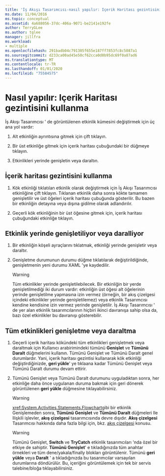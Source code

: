 ```yaml
---
title: 'İş Akışı Tasarımcısı-nasıl yapılır: Içerik Haritası gezintisini kullanma'
ms.date: 11/04/2016
ms.topic: conceptual
ms.assetid: 4a688056-37dc-406a-9071-be2141e192fe
author: TerryGLee
ms.author: tglee
manager: jillfra
ms.workload:
- multiple
ms.openlocfilehash: 291badb04c791305f655e187ff7853fc8c5087a1
ms.sourcegitcommit: d233ca00ad45e50cf62cca0d0b95dc69f0a87ad6
ms.translationtype: MT
ms.contentlocale: tr-TR
ms.lasthandoff: 01/01/2020
ms.locfileid: "75584575"
---
```

# <a name="how-to-use-breadcrumb-navigation"></a>Nasıl yapılır: Içerik Haritası gezintisini kullanma

İş Akışı Tasarımcısı ' de görüntülenen etkinlik kümesini değiştirmek için üç ana yol vardır:

1. Alt etkinliğin ayrıntısına gitmek için çift tıklayın.

2. Bir üst etkinliğe gitmek için içerik haritası çubuğundaki bir düğmeye tıklayın.

3. Etkinlikleri yerinde genişletin veya daraltın.

## <a name="using-breadcrumb-navigation"></a>İçerik haritası gezintisini kullanma

1. Kök etkinliği tıklatılan etkinlik olarak değiştirmek için İş Akışı Tasarımcısı etkinliğine çift tıklayın. Tıklanan etkinlik daha sonra kökte tamamen genişletilir ve üst öğeleri içerik haritası çubuğunda gösterilir. Bu bazen bir etkinliğin detayına veya dışına gidilme olarak adlandırılır.

2. Geçerli kök etkinliğinin bir üst öğesine gitmek için, içerik haritası çubuğundaki etkinliğe tıklayın.

## <a name="expanding-or-collapsing-an-activity-in-place"></a>Etkinlik yerinde genişletiliyor veya daralliyor

1. Bir etkinliğin köşeli ayraçlarını tıklatmak, etkinliği yerinde genişletir veya daraltır.

2. Genişletme durumunun durumu düğme tıklatılarak değiştirildiğinde, genişletmenin yeni durumu XAML 'ye kaydedilir.

    > [!WARNING]
    > Tüm etkinlikler yerinde genişletilebilecek. Bir etkinliğin bir yerde genişletilmediği iki durum vardır: etkinliğin üst öğesi alt öğelerinin yerinde genişletilme yapmasına izin vermez (örneğin, bir akış çizelgesi içindeki etkinlikler yerinde genişletilemez) veya etkinlik Tasarımcısı kendine kendisine izin vermez yerinde genişletilir. İş Akışı Tasarımcısı ' de yer alan etkinlik tasarımcılarının hiçbiri ikinci davranışa sahip olsa da, bazı özel etkinlikler bu davranışı gösterebilir.

## <a name="expanding-all-or-collapsing-all-activities"></a>Tüm etkinlikleri genişletme veya daraltma

1. Geçerli içerik haritası kökündeki tüm etkinlikleri genişletmek veya daraltmak için Kullanıcı arabirimindeki tümünü **Genişlet** ve **Tümünü Daralt** düğmelerini kullanın. Tümünü Genişlet ve Tümünü Daralt genel durumlardır. Yani, içerik haritası gezintisi kullanarak kök etkinliği değiştirdiğinizde, **geri yükle**' ye tıklaana kadar Tümünü Genişlet veya Tümünü Daralt durumu devam ettirir.

2. Tümünü Genişlet veya Tümünü Daralt durumunu uyguladıktan sonra, her etkinliğe daha önce uygulanan duruma bakmak için geri dönerek görüntülenen **geri yükle** düğmesine tıklayabilirsiniz.

    > [!WARNING]
    > <xref:System.Activities.Statements.Flowchart>gibi bir etkinlik Genişlemeden sonra, **Tümünü Genişlet** ve **Tümünü Daralt** düğmeleri Ile Ilişkili işlevler, **akış çizelgesi** tasarımcısında devre dışıdır. **Akış çizelgesi** Tasarımcısı hakkında daha fazla bilgi için, bkz. [akış çizelgesi](../workflow-designer/flowchart-activity-designer.md) konusu.

    > [!WARNING]
    > Tümünü Genişlet, **Switch** ve **TryCatch** etkinlik tasarımcıları 'nda özel bir etkiye de sahiptir. **Tümünü Genişlet**' e tıkladığınızda tüm anahtar örnekleri ve tüm dene/yakala/finally blokları görüntülenir. Tümünü **geri yükle** veya **Daralt** ' a tıkladığınızda bu tasarımcılar varsayılan durumlarına döndürülür. Bu, içeriğini görüntülemek için tek bir servis talebine/bloğa tıklayabilirsiniz.
